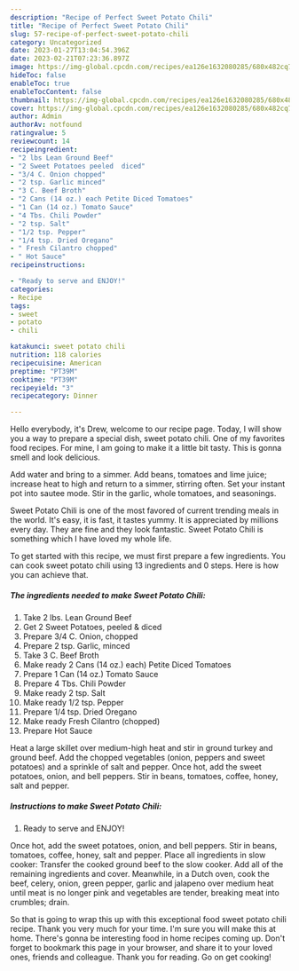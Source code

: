 ```yaml
---
description: "Recipe of Perfect Sweet Potato Chili"
title: "Recipe of Perfect Sweet Potato Chili"
slug: 57-recipe-of-perfect-sweet-potato-chili
category: Uncategorized
date: 2023-01-27T13:04:54.396Z
date: 2023-02-21T07:23:36.897Z
image: https://img-global.cpcdn.com/recipes/ea126e1632080285/680x482cq70/sweet-potato-chili-recipe-main-photo.jpg
hideToc: false
enableToc: true
enableTocContent: false
thumbnail: https://img-global.cpcdn.com/recipes/ea126e1632080285/680x482cq70/sweet-potato-chili-recipe-main-photo.jpg
cover: https://img-global.cpcdn.com/recipes/ea126e1632080285/680x482cq70/sweet-potato-chili-recipe-main-photo.jpg
author: Admin
authorAv: notfound
ratingvalue: 5
reviewcount: 14
recipeingredient:
- "2 lbs Lean Ground Beef"
- "2 Sweet Potatoes peeled  diced"
- "3/4 C. Onion chopped"
- "2 tsp. Garlic minced"
- "3 C. Beef Broth"
- "2 Cans (14 oz.) each Petite Diced Tomatoes"
- "1 Can (14 oz.) Tomato Sauce"
- "4 Tbs. Chili Powder"
- "2 tsp. Salt"
- "1/2 tsp. Pepper"
- "1/4 tsp. Dried Oregano"
- " Fresh Cilantro chopped"
- " Hot Sauce"
recipeinstructions:

- "Ready to serve and ENJOY!"
categories:
- Recipe
tags:
- sweet
- potato
- chili

katakunci: sweet potato chili 
nutrition: 118 calories
recipecuisine: American
preptime: "PT39M"
cooktime: "PT39M"
recipeyield: "3"
recipecategory: Dinner

---
```



Hello everybody, it's Drew, welcome to our recipe page. Today, I will show you a way to prepare a special dish, sweet potato chili. One of my favorites food recipes. For mine, I am going to make it a little bit tasty. This is gonna smell and look delicious.

Add water and bring to a simmer. Add beans, tomatoes and lime juice; increase heat to high and return to a simmer, stirring often. Set your instant pot into sautee mode. Stir in the garlic, whole tomatoes, and seasonings.

Sweet Potato Chili is one of the most favored of current trending meals in the world. It's easy, it is fast, it tastes yummy. It is appreciated by millions every day. They are fine and they look fantastic. Sweet Potato Chili is something which I have loved my whole life.


To get started with this recipe, we must first prepare a few ingredients. You can cook sweet potato chili using 13 ingredients and 0 steps. Here is how you can achieve that.

<!--inarticleads1-->

##### The ingredients needed to make Sweet Potato Chili:

1. Take 2 lbs. Lean Ground Beef
1. Get 2 Sweet Potatoes, peeled &amp; diced
1. Prepare 3/4 C. Onion, chopped
1. Prepare 2 tsp. Garlic, minced
1. Take 3 C. Beef Broth
1. Make ready 2 Cans (14 oz.) each) Petite Diced Tomatoes
1. Prepare 1 Can (14 oz.) Tomato Sauce
1. Prepare 4 Tbs. Chili Powder
1. Make ready 2 tsp. Salt
1. Make ready 1/2 tsp. Pepper
1. Prepare 1/4 tsp. Dried Oregano
1. Make ready  Fresh Cilantro (chopped)
1. Prepare  Hot Sauce


Heat a large skillet over medium-high heat and stir in ground turkey and ground beef. Add the chopped vegetables (onion, peppers and sweet potatoes) and a sprinkle of salt and pepper. Once hot, add the sweet potatoes, onion, and bell peppers. Stir in beans, tomatoes, coffee, honey, salt and pepper. 

<!--inarticleads2-->

##### Instructions to make Sweet Potato Chili:


1. Ready to serve and ENJOY!

Once hot, add the sweet potatoes, onion, and bell peppers. Stir in beans, tomatoes, coffee, honey, salt and pepper. Place all ingredients in slow cooker: Transfer the cooked ground beef to the slow cooker. Add all of the remaining ingredients and cover. Meanwhile, in a Dutch oven, cook the beef, celery, onion, green pepper, garlic and jalapeno over medium heat until meat is no longer pink and vegetables are tender, breaking meat into crumbles; drain. 

So that is going to wrap this up with this exceptional food sweet potato chili recipe. Thank you very much for your time. I'm sure you will make this at home. There's gonna be interesting food in home recipes coming up. Don't forget to bookmark this page in your browser, and share it to your loved ones, friends and colleague. Thank you for reading. Go on get cooking!
